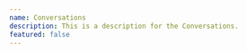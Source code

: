 ```yaml
---
name: Conversations
description: This is a description for the Conversations.
featured: false
---
```


